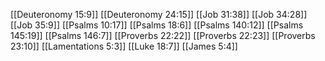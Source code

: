 [[Deuteronomy 15:9]]
[[Deuteronomy 24:15]]
[[Job 31:38]]
[[Job 34:28]]
[[Job 35:9]]
[[Psalms 10:17]]
[[Psalms 18:6]]
[[Psalms 140:12]]
[[Psalms 145:19]]
[[Psalms 146:7]]
[[Proverbs 22:22]]
[[Proverbs 22:23]]
[[Proverbs 23:10]]
[[Lamentations 5:3]]
[[Luke 18:7]]
[[James 5:4]]
